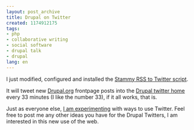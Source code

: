 ```yaml
---
layout: post_archive
title: Drupal on Twitter
created: 1174912175
tags:
- php
- collaborative writing
- social software
- drupal talk
- drupal
lang: en
---
```

I just modified, configured and installed the [Stammy RSS to Twitter script](http://paulstamatiou.com/2007/01/26/stammy-script-rss-to-twitter-using-php/).

It will tweet new [Drupal.org](http://drupal.org) frontpage posts into the [Drupal twitter home](http://twitter.com/drupal) every 33 minutes (I like the number 33), if it all works, that is.

Just as everyone else, [I am experimenting](http://twitter.com/berkes) with ways to use Twitter. Feel free to post me any other ideas you have for the Drupal Twitters, I am interested in this new use of the web. 
